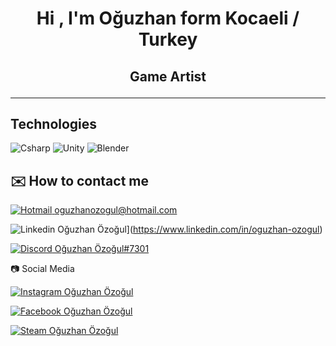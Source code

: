 <h1 align="center">Hi , I'm Oğuzhan form Kocaeli / Turkey
<h2 align="center"> Game Artist
  
 ---
## Technologies
  
![Csharp](https://i.ibb.co/fQHDQRp/Background.png)
![Unity](https://i.ibb.co/qCnfWw9/Background-1.png)
![Blender](https://i.ibb.co/YpbFLVr/Background-2.png)

## ✉️ How to contact me
 [![Hotmail](https://i.ibb.co/xsG8Ncr/hotmail-1.png) oguzhanozogul@hotmail.com](https://www.hotmail.com)
 
 ![Linkedin](https://i.ibb.co/p6Hsswd/linkedin-1.png) Oğuzhan Özoğul](https://www.linkedin.com/in/oguzhan-ozogul)
 
 [![Discord](https://i.ibb.co/LY0rmr5/dc.png) Oğuzhan Özoğul#7301](https://discordapp.com/users/310060372964933633/)
 
📷 Social Media

 [![Instagram](https://i.ibb.co/VBFN4DG/instagram-1.png) Oğuzhan Özoğul](https://www.instagram.com/oguzhanozog/)
  
 [![Facebook](https://i.ibb.co/QC9Vp8M/fb.png) Oğuzhan Özoğul](https://www.facebook.com/oguzhanozog/)
   
 [![Steam](https://i.ibb.co/M7cTNVL/iconfinder-4177739-games-gaming-steam-icon-32px.png) Oğuzhan Özoğul](https://steamcommunity.com/id/Eviente/)
